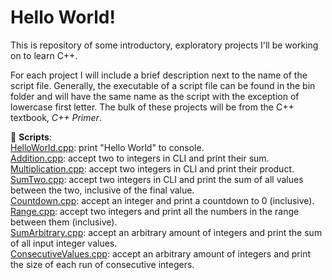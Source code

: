 # Hello World!
This is repository of some introductory, exploratory projects I'll be working on to learn C++.  

For each project I will include a brief description next to the name of the script file. Generally, the executable 
of a script file can be found in the bin folder and will have the same name as the script with the exception of lowercase first letter. 
The bulk of these projects will be from the C++ textbook, _C++ Primer_.  

📜 __Scripts__:  
[HelloWorld.cpp](https://github.com/MrYinsen/HelloWorld/blob/main/HelloWorld.cpp): print "Hello World" to console.  
[Addition.cpp](https://github.com/MrYinsen/HelloWorld/blob/main/Addition.cpp): accept two to integers in CLI and print their sum.  
[Multiplication.cpp](https://github.com/MrYinsen/HelloWorld/blob/main/scripts/Multiplication.cpp): accept two integers in CLI and print their product.  
[SumTwo.cpp](https://github.com/MrYinsen/HelloWorld/blob/main/scripts/SumTwo.cpp): accept two integers in CLI and print the sum of all values between the two, inclusive of the final value.  
[Countdown.cpp](https://github.com/MrYinsen/HelloWorld/blob/main/scripts/Countdown.cpp): accept an integer and print a countdown to 0 (inclusive).  
[Range.cpp](https://github.com/MrYinsen/HelloWorld/blob/main/scripts/Range.cpp): accept two integers and print all the numbers in the range between them (inclusive).  
[SumArbitrary.cpp](): accept an arbitrary amount of integers and print the sum of all input integer values.  
[ConsecutiveValues.cpp](): accept an arbitrary amount of integers and print the size of each run of consecutive integers.  